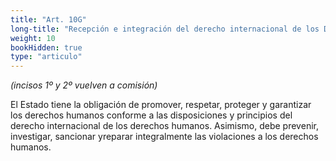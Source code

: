 ```yaml
---
title: "Art. 10G"
long-title: "Recepción e integración del derecho internacional de los Derechos Humanos"
weight: 10
bookHidden: true
type: "articulo"
---
```


*(incisos 1º y 2º vuelven a comisión)*

El   Estado   tiene   la   obligación   de   promover, respetar,  proteger  y  garantizar  los  derechos  humanos conforme  a  las  disposiciones  y  principios  del  derecho internacional de los derechos humanos. Asimismo, debe prevenir,  investigar,  sancionar  yreparar  integralmente las violaciones a los derechos humanos.
